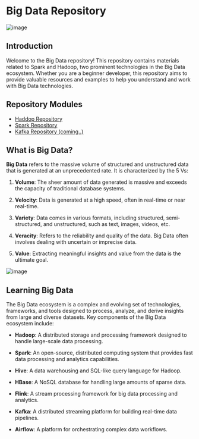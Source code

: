 # Big Data Repository

![image](https://github.com/elmehdi-elkari/Big_Data/assets/70512375/4379df5e-4db2-43c3-b26b-dc8003921177)

## Introduction

Welcome to the Big Data repository! This repository contains materials related to Spark and Hadoop, two prominent technologies in the Big Data ecosystem. 
Whether you are a beginner developer, this repository aims to provide valuable resources and examples to help you understand and work with Big Data technologies.

## Repository Modules

- [Haddop Repository](https://github.com/elmehdi-elkari/Big_Data/Hadoop)
- [Spark Repository](https://github.com/elmehdi-elkari/Big_Data/tree/main/spark)
- [Kafka Repository (coming..)](https://github.com/elmehdi-elkari/Big_Data/tree/main/)

## What is Big Data?

**Big Data** refers to the massive volume of structured and unstructured data that is generated at an unprecedented rate. It is characterized by the 5 Vs:

1. **Volume**: The sheer amount of data generated is massive and exceeds the capacity of traditional database systems.

2. **Velocity**: Data is generated at a high speed, often in real-time or near real-time.

3. **Variety**: Data comes in various formats, including structured, semi-structured, and unstructured, such as text, images, videos, etc.

4. **Veracity**: Refers to the reliability and quality of the data. Big Data often involves dealing with uncertain or imprecise data.

5. **Value**: Extracting meaningful insights and value from the data is the ultimate goal.

![image](https://github.com/elmehdi-elkari/Big_Data/assets/70512375/b46842ba-2edd-4a19-a158-5df136011e95)


## Learning Big Data 

The Big Data ecosystem is a complex and evolving set of technologies, frameworks, and tools designed to process, analyze, and derive insights from large and diverse datasets. Key components of the Big Data ecosystem include:

- **Hadoop**: A distributed storage and processing framework designed to handle large-scale data processing.

- **Spark**: An open-source, distributed computing system that provides fast data processing and analytics capabilities.

- **Hive**: A data warehousing and SQL-like query language for Hadoop.

- **HBase**: A NoSQL database for handling large amounts of sparse data.

- **Flink**: A stream processing framework for big data processing and analytics.

- **Kafka**: A distributed streaming platform for building real-time data pipelines.

- **Airflow**: A platform for orchestrating complex data workflows.
